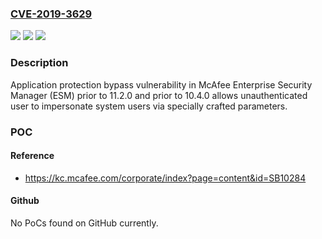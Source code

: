 ### [CVE-2019-3629](https://cve.mitre.org/cgi-bin/cvename.cgi?name=CVE-2019-3629)
![](https://img.shields.io/static/v1?label=Product&message=McAfee%20Enterprise%20Security%20Manager%20(ESM)&color=blue)
![](https://img.shields.io/static/v1?label=Version&message=11.x%3C%2011.2.0%20&color=brighgreen)
![](https://img.shields.io/static/v1?label=Vulnerability&message=Application%20protection%20bypass%20vulnerability&color=brighgreen)

### Description

Application protection bypass vulnerability in McAfee Enterprise Security Manager (ESM) prior to 11.2.0 and prior to 10.4.0 allows unauthenticated user to impersonate system users via specially crafted parameters.

### POC

#### Reference
- https://kc.mcafee.com/corporate/index?page=content&id=SB10284

#### Github
No PoCs found on GitHub currently.

